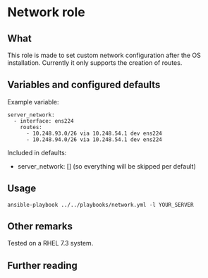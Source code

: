 # Network role
 
## What
This role is made to set custom network configuration after the OS installation.
Currently it only supports the creation of routes.
 
## Variables and configured defaults

Example variable:
```
server_network:
  - interface: ens224
    routes:
      - 10.248.93.0/26 via 10.248.54.1 dev ens224
      - 10.248.94.0/26 via 10.248.54.1 dev ens224
```

Included in defaults:
* server\_network: []
(so everything will be skipped per default)
 
## Usage

```
ansible-playbook ../../playbooks/network.yml -l YOUR_SERVER
```
 
## Other remarks
Tested on a RHEL 7.3 system. 
 
## Further reading
